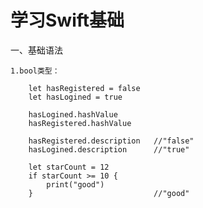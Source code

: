 # 学习Swift基础
一、基础语法 

    1.bool类型：
            
        let hasRegistered = false   
        let hasLogined = true
        
        hasLogined.hashValue
        hasRegistered.hashValue

        hasRegistered.description   //"false"
        hasLogined.description      //"true"
        
        let starCount = 12
        if starCount >= 10 {
            print("good")
        }                           //"good"
